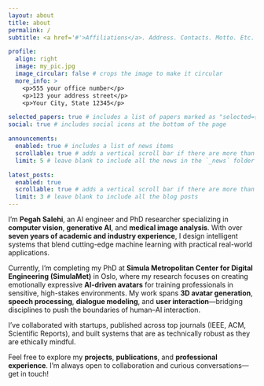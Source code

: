 ```yaml
---
layout: about
title: about
permalink: /
subtitle: <a href='#'>Affiliations</a>. Address. Contacts. Motto. Etc.

profile:
  align: right
  image: my_pic.jpg
  image_circular: false # crops the image to make it circular
  more_info: >
    <p>555 your office number</p>
    <p>123 your address street</p>
    <p>Your City, State 12345</p>

selected_papers: true # includes a list of papers marked as "selected={true}"
social: true # includes social icons at the bottom of the page

announcements:
  enabled: true # includes a list of news items
  scrollable: true # adds a vertical scroll bar if there are more than 3 news items
  limit: 5 # leave blank to include all the news in the `_news` folder

latest_posts:
  enabled: true
  scrollable: true # adds a vertical scroll bar if there are more than 3 new posts items
  limit: 3 # leave blank to include all the blog posts
---
```


I’m **Pegah Salehi**, an AI engineer and PhD researcher specializing in **computer vision**, **generative AI**, and **medical image analysis**. With over **seven years of academic and industry experience**, I design intelligent systems that blend cutting-edge machine learning with practical real-world applications.

Currently, I’m completing my PhD at **Simula Metropolitan Center for Digital Engineering (SimulaMet)** in Oslo, where my research focuses on creating emotionally expressive **AI-driven avatars** for training professionals in sensitive, high-stakes environments. My work spans **3D avatar generation**, **speech processing**, **dialogue modeling**, and **user interaction**—bridging disciplines to push the boundaries of human–AI interaction.

I’ve collaborated with startups, published across top journals (IEEE, ACM, Scientific Reports), and built systems that are as technically robust as they are ethically mindful.

Feel free to explore my **projects**, **publications**, and **professional experience**. I’m always open to collaboration and curious conversations—get in touch!
